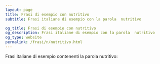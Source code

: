 ```yaml
---
layout: page
title: Frasi di esempio con nutritivo 
subtitle: Frasi italiane di esempio con la parola  nutritivo

og_title: Frasi di esempio con nutritivo 
og_description: Frasi italiane di esempio con la parola  nutritivo
og_type: website
permalink: /frasi/n/nutritivo.html
---
```


Frasi italiane di esempio contenenti la parola nutritivo:



